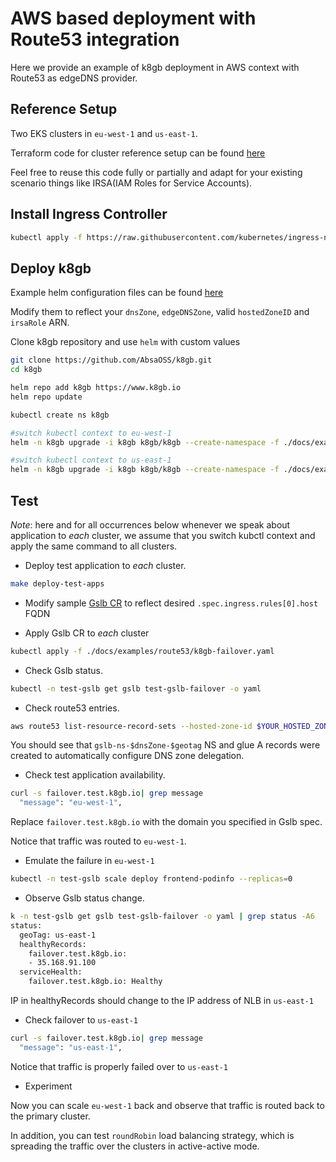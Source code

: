# AWS based deployment with Route53 integration

Here we provide an example of k8gb deployment in AWS context with Route53 as edgeDNS provider.

## Reference Setup

Two EKS clusters in `eu-west-1` and `us-east-1`.

Terraform code for cluster reference setup can be found [here](https://github.com/AbsaOSS/k8gb/tree/master/docs/examples/route53)

Feel free to reuse this code fully or partially and adapt for your existing scenario
things like IRSA(IAM Roles for Service Accounts).

## Install Ingress Controller

```sh
kubectl apply -f https://raw.githubusercontent.com/kubernetes/ingress-nginx/controller-v0.40.2/deploy/static/provider/aws/deploy.yaml
```

## Deploy k8gb

Example helm configuration files can be found [here](https://github.com/AbsaOSS/k8gb/tree/master/docs/examples/route53/k8gb)

Modify them to reflect your `dnsZone`, `edgeDNSZone`, valid `hostedZoneID` and `irsaRole` ARN.

Clone k8gb repository and use `helm` with custom values

```sh
git clone https://github.com/AbsaOSS/k8gb.git
cd k8gb

helm repo add k8gb https://www.k8gb.io
helm repo update

kubectl create ns k8gb

#switch kubectl context to eu-west-1
helm -n k8gb upgrade -i k8gb k8gb/k8gb --create-namespace -f ./docs/examples/route53/k8gb/k8gb-cluster-eu-west-1.yaml

#switch kubectl context to us-east-1
helm -n k8gb upgrade -i k8gb k8gb/k8gb --create-namespace -f ./docs/examples/route53/k8gb/k8gb-cluster-us-east-1.yaml
```

## Test

*Note*: here and for all occurrences below whenever we speak about application to *each*
cluster, we assume that you switch kubctl context and apply the same command to all clusters.

* Deploy test application to *each* cluster.

```sh
make deploy-test-apps
```

* Modify sample [Gslb CR](https://github.com/AbsaOSS/k8gb/tree/master/docs/examples/route53/k8gb/gslb-failover.yaml) to reflect desired `.spec.ingress.rules[0].host` FQDN

* Apply Gslb CR to *each* cluster

```sh
kubectl apply -f ./docs/examples/route53/k8gb-failover.yaml
```

* Check Gslb status.

```sh
kubectl -n test-gslb get gslb test-gslb-failover -o yaml
```

* Check route53 entries.

```sh
aws route53 list-resource-record-sets --hosted-zone-id $YOUR_HOSTED_ZONE_ID
```

You should see that `gslb-ns-$dnsZone-$geotag` NS and glue A records were created to
automatically configure DNS zone delegation.

* Check test application availability.

```sh
curl -s failover.test.k8gb.io| grep message
  "message": "eu-west-1",
```

 Replace `failover.test.k8gb.io` with the domain you specified in Gslb spec.

Notice that traffic was routed to `eu-west-1`.

* Emulate the failure in `eu-west-1`

```sh
kubectl -n test-gslb scale deploy frontend-podinfo --replicas=0
```

* Observe Gslb status change.

```sh
k -n test-gslb get gslb test-gslb-failover -o yaml | grep status -A6
status:
  geoTag: us-east-1
  healthyRecords:
    failover.test.k8gb.io:
    - 35.168.91.100
  serviceHealth:
    failover.test.k8gb.io: Healthy
```

IP in healthyRecords should change to the IP address of NLB in `us-east-1`

* Check failover to `us-east-1`

```sh
curl -s failover.test.k8gb.io| grep message
  "message": "us-east-1",
```

Notice that traffic is properly failed over to `us-east-1`

* Experiment

Now you can scale `eu-west-1` back and observe that traffic is routed back to the primary cluster.

In addition, you can test `roundRobin` load balancing strategy, which is spreading the traffic
over the clusters in active-active mode.
